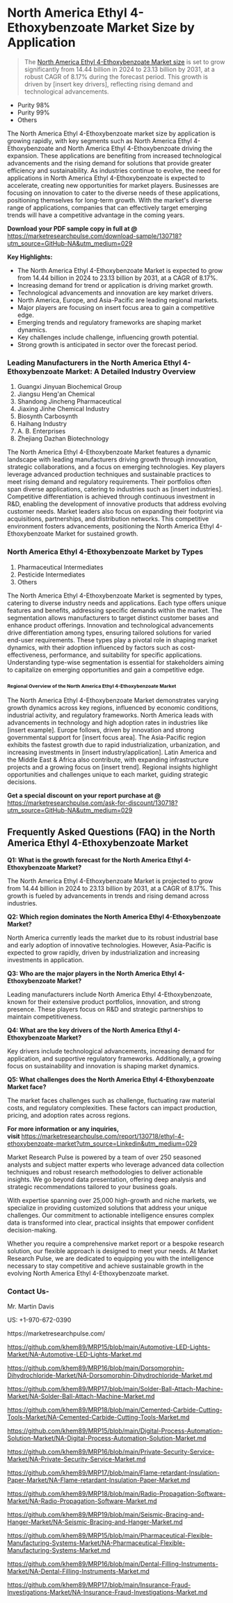 <h1>North America Ethyl 4-Ethoxybenzoate Market&nbsp;Size by Application</h1><blockquote><p>The <a href="https://marketresearchpulse.com/download-sample/130718?utm_source=GitHub-NA&amp;utm_medium=029">North America Ethyl 4-Ethoxybenzoate Market size</a> is set to grow significantly from 14.44 billion in 2024 to 23.13 billion by 2031, at a robust CAGR of 8.17% during the forecast period. This growth is driven by [insert key drivers], reflecting rising demand and technological advancements.</p></blockquote><ul><li>Purity 98%<li> Purity 99%<li> Others</li></ul><p>The North America Ethyl 4-Ethoxybenzoate market size by application is growing rapidly, with key segments such as North America Ethyl 4-Ethoxybenzoate and North America Ethyl 4-Ethoxybenzoate driving the expansion. These applications are benefiting from increased technological advancements and the rising demand for solutions that provide greater efficiency and sustainability. As industries continue to evolve, the need for applications in North America Ethyl 4-Ethoxybenzoate is expected to accelerate, creating new opportunities for market players. Businesses are focusing on innovation to cater to the diverse needs of these applications, positioning themselves for long-term growth. With the market's diverse range of applications, companies that can effectively target emerging trends will have a competitive advantage in the coming years.</p><p><strong>Download your PDF sample copy in full at @ </strong><a href="https://marketresearchpulse.com/download-sample/130718?utm_source=GitHub-NA&amp;utm_medium=029">https://marketresearchpulse.com/download-sample/130718?utm_source=GitHub-NA&amp;utm_medium=029</a></p><p><strong>Key Highlights: </strong></p><ul><li>The North America Ethyl 4-Ethoxybenzoate Market is expected to grow from 14.44 billion in 2024 to 23.13 billion by 2031, at a CAGR of 8.17%.</li><li>Increasing demand for trend or application is driving market growth.</li><li>Technological advancements and innovation are key market drivers.</li><li>North America, Europe, and Asia-Pacific are leading regional markets.</li><li>Major players are focusing on insert focus area to gain a competitive edge.</li><li>Emerging trends and regulatory frameworks are shaping market dynamics.</li><li>Key challenges include challenge, influencing growth potential.</li><li>Strong growth is anticipated in sector over the forecast period.</li></ul><h3>Leading Manufacturers in the North America Ethyl 4-Ethoxybenzoate Market: A Detailed Industry Overview</h3><ol><li>Guangxi Jinyuan Biochemical Group</li><li>Jiangsu Heng'an Chemical</li><li>Shandong Jincheng Pharmaceutical</li><li>Jiaxing Jinhe Chemical Industry</li><li>Biosynth Carbosynth</li><li>Haihang Industry</li><li>A. B. Enterprises</li><li>Zhejiang Dazhan Biotechnology</li></ol><div class="flex max-w-full flex-col flex-grow"><div class="min-h-8 text-message flex w-full flex-col items-end gap-2 whitespace-normal break-words [.text-message+&amp;]:mt-5" dir="auto" data-message-author-role="assistant" data-message-id="fd8432e4-4910-450d-b182-61b7bfb0a01f" data-message-model-slug="gpt-4o"><div class="flex w-full flex-col gap-1 empty:hidden first:pt-[3px]"><div class="markdown prose w-full break-words dark:prose-invert light"><p>The North America Ethyl 4-Ethoxybenzoate Market features a dynamic landscape with leading manufacturers driving growth through innovation, strategic collaborations, and a focus on emerging technologies. Key players leverage advanced production techniques and sustainable practices to meet rising demand and regulatory requirements. Their portfolios often span diverse applications, catering to industries such as [insert industries]. Competitive differentiation is achieved through continuous investment in R&amp;D, enabling the development of innovative products that address evolving customer needs. Market leaders also focus on expanding their footprint via acquisitions, partnerships, and distribution networks. This competitive environment fosters advancements, positioning the North America Ethyl 4-Ethoxybenzoate Market for sustained growth.</p></div></div></div></div><h3>North America Ethyl 4-Ethoxybenzoate Market by Types</h3><ol><li>Pharmaceutical Intermediates<li> Pesticide Intermediates<li> Others</li></ol><div class="flex max-w-full flex-col flex-grow"><div class="min-h-8 text-message flex w-full flex-col items-end gap-2 whitespace-normal break-words [.text-message+&amp;]:mt-5" dir="auto" data-message-author-role="assistant" data-message-id="084470be-0bb7-4664-bddf-5156b4f41249" data-message-model-slug="gpt-4o-mini"><div class="flex w-full flex-col gap-1 empty:hidden first:pt-[3px]"><div class="markdown prose w-full break-words dark:prose-invert light"><p>The North America Ethyl 4-Ethoxybenzoate Market is segmented by types, catering to diverse industry needs and applications. Each type offers unique features and benefits, addressing specific demands within the market. The segmentation allows manufacturers to target distinct customer bases and enhance product offerings. Innovation and technological advancements drive differentiation among types, ensuring tailored solutions for varied end-user requirements. These types play a pivotal role in shaping market dynamics, with their adoption influenced by factors such as cost-effectiveness, performance, and suitability for specific applications. Understanding type-wise segmentation is essential for stakeholders aiming to capitalize on emerging opportunities and gain a competitive edge.</p></div></div></div></div><h3><span style="font-size: 11px;">Regional Overview of the North America Ethyl 4-Ethoxybenzoate Market</span></h3><div class="flex max-w-full flex-col flex-grow"><div class="min-h-8 text-message flex w-full flex-col items-end gap-2 whitespace-normal break-words [.text-message+&amp;]:mt-5" dir="auto" data-message-author-role="assistant" data-message-id="e9038762-ce64-4e30-91c9-9bd413514231" data-message-model-slug="gpt-4o-mini"><div class="flex w-full flex-col gap-1 empty:hidden first:pt-[3px]"><div class="markdown prose w-full break-words dark:prose-invert light"><p>The North America Ethyl 4-Ethoxybenzoate Market demonstrates varying growth dynamics across key regions, influenced by economic conditions, industrial activity, and regulatory frameworks. North America leads with advancements in technology and high adoption rates in industries like [insert example]. Europe follows, driven by innovation and strong governmental support for [insert focus area]. The Asia-Pacific region exhibits the fastest growth due to rapid industrialization, urbanization, and increasing investments in [insert industry/application]. Latin America and the Middle East &amp; Africa also contribute, with expanding infrastructure projects and a growing focus on [insert trend]. Regional insights highlight opportunities and challenges unique to each market, guiding strategic decisions.</p></div></div></div></div><p><strong>Get a special discount on your report purchase at @ </strong><a href="https://marketresearchpulse.com/ask-for-discount/130718?utm_source=GitHub-NA&amp;utm_medium=029">https://marketresearchpulse.com/ask-for-discount/130718?utm_source=GitHub-NA&amp;utm_medium=029</a></p><h2>Frequently Asked Questions (FAQ) in the North America Ethyl 4-Ethoxybenzoate Market</h2><p><strong>Q1: What is the growth forecast for the North America Ethyl 4-Ethoxybenzoate Market?</strong></p><p>The North America Ethyl 4-Ethoxybenzoate Market is projected to grow from 14.44 billion in 2024 to 23.13 billion by 2031, at a CAGR of 8.17%. This growth is fueled by advancements in trends and rising demand across industries.</p><p><strong>Q2: Which region dominates the North America Ethyl 4-Ethoxybenzoate Market?</strong></p><p>North America currently leads the market due to its robust industrial base and early adoption of innovative technologies. However, Asia-Pacific is expected to grow rapidly, driven by industrialization and increasing investments in application.</p><p><strong>Q3: Who are the major players in the North America Ethyl 4-Ethoxybenzoate Market?</strong></p><p>Leading manufacturers include North America Ethyl 4-Ethoxybenzoate, known for their extensive product portfolios, innovation, and strong presence. These players focus on R&amp;D and strategic partnerships to maintain competitiveness.</p><p><strong>Q4: What are the key drivers of the North America Ethyl 4-Ethoxybenzoate Market?</strong></p><p>Key drivers include technological advancements, increasing demand for application, and supportive regulatory frameworks. Additionally, a growing focus on sustainability and innovation is shaping market dynamics.</p><p><strong>Q5: What challenges does the North America Ethyl 4-Ethoxybenzoate Market face?</strong></p><p>The market faces challenges such as challenge, fluctuating raw material costs, and regulatory complexities. These factors can impact production, pricing, and adoption rates across regions.</p><p><strong>For more information or any inquiries, visit&nbsp;</strong><a href="https://marketresearchpulse.com/report/130718/ethyl-4-ethoxybenzoate-market?utm_source=Linkedin&utm_medium=029">https://marketresearchpulse.com/report/130718/ethyl-4-ethoxybenzoate-market?utm_source=Linkedin&utm_medium=029</a></p><p>Market Research Pulse is powered by a team of over 250 seasoned analysts and subject matter experts who leverage advanced data collection techniques and robust research methodologies to deliver actionable insights. We go beyond data presentation, offering deep analysis and strategic recommendations tailored to your business goals.</p><p>With expertise spanning over 25,000 high-growth and niche markets, we specialize in providing customized solutions that address your unique challenges. Our commitment to actionable intelligence ensures complex data is transformed into clear, practical insights that empower confident decision-making.</p><p>Whether you require a comprehensive market report or a bespoke research solution, our flexible approach is designed to meet your needs. At Market Research Pulse, we are dedicated to equipping you with the intelligence necessary to stay competitive and achieve sustainable growth in the evolving North America Ethyl 4-Ethoxybenzoate market.</p><h3><strong>Contact Us-</strong></h3><p>Mr. Martin Davis</p><p>US: +1-970-672-0390</p><p>https://marketresearchpulse.com/</p><p><a href="https://github.com/khem89/MRP15/blob/main/Automotive-LED-Lights-Market/NA-Automotive-LED-Lights-Market.md">https://github.com/khem89/MRP15/blob/main/Automotive-LED-Lights-Market/NA-Automotive-LED-Lights-Market.md</a></p><p><a href="https://github.com/khem89/MRP16/blob/main/Dorsomorphin-Dihydrochloride-Market/NA-Dorsomorphin-Dihydrochloride-Market.md">https://github.com/khem89/MRP16/blob/main/Dorsomorphin-Dihydrochloride-Market/NA-Dorsomorphin-Dihydrochloride-Market.md</a></p><p><a href="https://github.com/khem89/MRP17/blob/main/Solder-Ball-Attach-Machine-Market/NA-Solder-Ball-Attach-Machine-Market.md">https://github.com/khem89/MRP17/blob/main/Solder-Ball-Attach-Machine-Market/NA-Solder-Ball-Attach-Machine-Market.md</a></p><p><a href="https://github.com/khem89/MRP18/blob/main/Cemented-Carbide-Cutting-Tools-Market/NA-Cemented-Carbide-Cutting-Tools-Market.md">https://github.com/khem89/MRP18/blob/main/Cemented-Carbide-Cutting-Tools-Market/NA-Cemented-Carbide-Cutting-Tools-Market.md</a></p><p><a href="https://github.com/khem89/MRP15/blob/main/Digital-Process-Automation-Solution-Market/NA-Digital-Process-Automation-Solution-Market.md">https://github.com/khem89/MRP15/blob/main/Digital-Process-Automation-Solution-Market/NA-Digital-Process-Automation-Solution-Market.md</a></p><p><a href="https://github.com/khem89/MRP16/blob/main/Private-Security-Service-Market/NA-Private-Security-Service-Market.md">https://github.com/khem89/MRP16/blob/main/Private-Security-Service-Market/NA-Private-Security-Service-Market.md</a></p><p><a href="https://github.com/khem89/MRP17/blob/main/Flame-retardant-Insulation-Paper-Market/NA-Flame-retardant-Insulation-Paper-Market.md">https://github.com/khem89/MRP17/blob/main/Flame-retardant-Insulation-Paper-Market/NA-Flame-retardant-Insulation-Paper-Market.md</a></p><p><a href="https://github.com/khem89/MRP18/blob/main/Radio-Propagation-Software-Market/NA-Radio-Propagation-Software-Market.md">https://github.com/khem89/MRP18/blob/main/Radio-Propagation-Software-Market/NA-Radio-Propagation-Software-Market.md</a></p><p><a href="https://github.com/khem89/MRP19/blob/main/Seismic-Bracing-and-Hanger-Market/NA-Seismic-Bracing-and-Hanger-Market.md">https://github.com/khem89/MRP19/blob/main/Seismic-Bracing-and-Hanger-Market/NA-Seismic-Bracing-and-Hanger-Market.md</a></p><p><a href="https://github.com/khem89/MRP15/blob/main/Pharmaceutical-Flexible-Manufacturing-Systems-Market/NA-Pharmaceutical-Flexible-Manufacturing-Systems-Market.md">https://github.com/khem89/MRP15/blob/main/Pharmaceutical-Flexible-Manufacturing-Systems-Market/NA-Pharmaceutical-Flexible-Manufacturing-Systems-Market.md</a></p><p><a href="https://github.com/khem89/MRP16/blob/main/Dental-Filling-Instruments-Market/NA-Dental-Filling-Instruments-Market.md">https://github.com/khem89/MRP16/blob/main/Dental-Filling-Instruments-Market/NA-Dental-Filling-Instruments-Market.md</a></p><p><a href="https://github.com/khem89/MRP17/blob/main/Insurance-Fraud-Investigations-Market/NA-Insurance-Fraud-Investigations-Market.md">https://github.com/khem89/MRP17/blob/main/Insurance-Fraud-Investigations-Market/NA-Insurance-Fraud-Investigations-Market.md</a></p>
